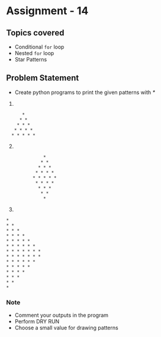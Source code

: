 # Assignment - 14

## Topics covered

- Conditional `for` loop
- Nested `for` loop
- Star Patterns


## Problem Statement

- Create python programs to print the given patterns with _*_
1)
```   
      * 
     * * 
    * * * 
   * * * * 
  * * * * *
```
2)
```
              * 
             * * 
            * * * 
           * * * * 
          * * * * * 
           * * * * 
            * * * 
             * * 
              *
```
3)
```
*  
* *  
* * *  
* * * *  
* * * * *  
* * * * * *  
* * * * * * *  
* * * * * * *  
* * * * * *  
* * * * *  
* * * *  
* * *  
* *  
*
```

### Note

- Comment your outputs in the program
- Perform DRY RUN
- Choose a small value for drawing patterns
